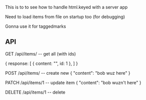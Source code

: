 This is to to see how to handle html.keyed with a server app

Need to load items from file on startup too (for debugging)

Gonna use it for taggedmarks

## API

GET /api/items/  -- get all (with ids)

{
  response: [ { content: "", id: 1 },  ]
}


POST /api/items/ -- create new
{
  "content": "bob wuz here"
}

PATCH /api/items/1 -- update item
{
  "content": "bob wuzn't here"
}

DELETE /api/items/1 -- delete
